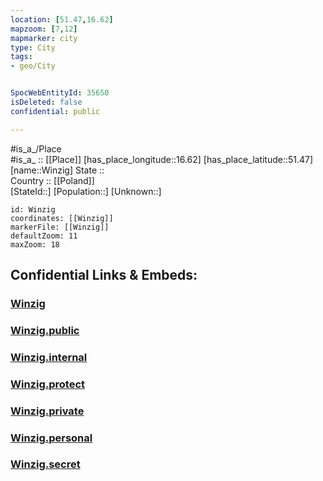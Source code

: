 ```yaml
---
location: [51.47,16.62] 
mapzoom: [7,12] 
mapmarker: city 
type: City
tags:
- geo/City


SpocWebEntityId: 35650
isDeleted: false
confidential: public

---
```

#is_a_/Place  
#is_a_ :: [[Place]] 
[has_place_longitude::16.62] 
[has_place_latitude::51.47] 
[name::Winzig] 
State ::  
Country :: [[Poland]]  
[StateId::] 
[Population::] 
[Unknown::] 


```leaflet
id: Winzig
coordinates: [[Winzig]] 
markerFile: [[Winzig]] 
defaultZoom: 11 
maxZoom: 18
```


## Confidential Links & Embeds: 

### [Winzig](/_Standards/Earth/Continent/Europe/Europe~East/Poland/Provinces~Poland/Lower_Silesian/City/Winzig.md) 

### [Winzig.public](/_public/Earth/Continent/Europe/Europe~East/Poland/Provinces~Poland/Lower_Silesian/City/Winzig.public.md) 

### [Winzig.internal](/_internal/Earth/Continent/Europe/Europe~East/Poland/Provinces~Poland/Lower_Silesian/City/Winzig.internal.md) 

### [Winzig.protect](/_protect/Earth/Continent/Europe/Europe~East/Poland/Provinces~Poland/Lower_Silesian/City/Winzig.protect.md) 

### [Winzig.private](/_private/Earth/Continent/Europe/Europe~East/Poland/Provinces~Poland/Lower_Silesian/City/Winzig.private.md) 

### [Winzig.personal](/_personal/Earth/Continent/Europe/Europe~East/Poland/Provinces~Poland/Lower_Silesian/City/Winzig.personal.md) 

### [Winzig.secret](/_secret/Earth/Continent/Europe/Europe~East/Poland/Provinces~Poland/Lower_Silesian/City/Winzig.secret.md)

